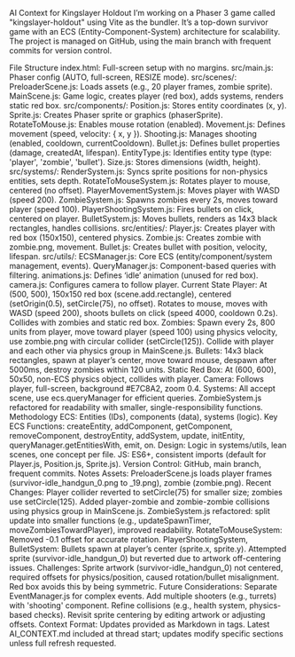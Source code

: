 AI Context for Kingslayer Holdout
I’m working on a Phaser 3 game called "kingslayer-holdout" using Vite as the bundler. It’s a top-down survivor game with an ECS (Entity-Component-System) architecture for scalability. The project is managed on GitHub, using the main branch with frequent commits for version control.

File Structure
index.html: Full-screen setup with no margins.
src/main.js: Phaser config (AUTO, full-screen, RESIZE mode).
src/scenes/:
PreloaderScene.js: Loads assets (e.g., 20 player frames, zombie sprite).
MainScene.js: Game logic, creates player (red box), adds systems, renders static red box.
src/components/:
Position.js: Stores entity coordinates (x, y).
Sprite.js: Creates Phaser sprite or graphics (phaserSprite).
RotateToMouse.js: Enables mouse rotation (enabled).
Movement.js: Defines movement (speed, velocity: { x, y }).
Shooting.js: Manages shooting (enabled, cooldown, currentCooldown).
Bullet.js: Defines bullet properties (damage, createdAt, lifespan).
EntityType.js: Identifies entity type (type: 'player', 'zombie', 'bullet').
Size.js: Stores dimensions (width, height).
src/systems/:
RenderSystem.js: Syncs sprite positions for non-physics entities, sets depth.
RotateToMouseSystem.js: Rotates player to mouse, centered (no offset).
PlayerMovementSystem.js: Moves player with WASD (speed 200).
ZombieSystem.js: Spawns zombies every 2s, moves toward player (speed 100).
PlayerShootingSystem.js: Fires bullets on click, centered on player.
BulletSystem.js: Moves bullets, renders as 14x3 black rectangles, handles collisions.
src/entities/:
Player.js: Creates player with red box (150x150), centered physics.
Zombie.js: Creates zombie with zombie.png, movement.
Bullet.js: Creates bullet with position, velocity, lifespan.
src/utils/:
ECSManager.js: Core ECS (entity/component/system management, events).
QueryManager.js: Component-based queries with filtering.
animations.js: Defines ‘idle’ animation (unused for red box).
camera.js: Configures camera to follow player.
Current State
Player: At (500, 500), 150x150 red box (scene.add.rectangle), centered (setOrigin(0.5), setCircle(75), no offset). Rotates to mouse, moves with WASD (speed 200), shoots bullets on click (speed 4000, cooldown 0.2s). Collides with zombies and static red box.
Zombies: Spawn every 2s, 800 units from player, move toward player (speed 100) using physics velocity, use zombie.png with circular collider (setCircle(125)). Collide with player and each other via physics group in MainScene.js.
Bullets: 14x3 black rectangles, spawn at player’s center, move toward mouse, despawn after 5000ms, destroy zombies within 120 units.
Static Red Box: At (600, 600), 50x50, non-ECS physics object, collides with player.
Camera: Follows player, full-screen, background #E7C8A2, zoom 0.4.
Systems: All accept scene, use ecs.queryManager for efficient queries. ZombieSystem.js refactored for readability with smaller, single-responsibility functions.
Methodology
ECS: Entities (IDs), components (data), systems (logic).
Key ECS Functions: createEntity, addComponent, getComponent, removeComponent, destroyEntity, addSystem, update, initEntity, queryManager.getEntitiesWith, emit, on.
Design: Logic in systems/utils, lean scenes, one concept per file.
JS: ES6+, consistent imports (default for Player.js, Position.js, Sprite.js).
Version Control: GitHub, main branch, frequent commits.
Notes
Assets: PreloaderScene.js loads player frames (survivor-idle_handgun_0.png to _19.png), zombie (zombie.png).
Recent Changes:
Player collider reverted to setCircle(75) for smaller size; zombies use setCircle(125).
Added player-zombie and zombie-zombie collisions using physics group in MainScene.js.
ZombieSystem.js refactored: split update into smaller functions (e.g., updateSpawnTimer, moveZombiesTowardPlayer), improved readability.
RotateToMouseSystem: Removed -0.1 offset for accurate rotation.
PlayerShootingSystem, BulletSystem: Bullets spawn at player’s center (sprite.x, sprite.y).
Attempted sprite (survivor-idle_handgun_0) but reverted due to artwork off-centering issues.
Challenges: Sprite artwork (survivor-idle_handgun_0) not centered, required offsets for physics/position, caused rotation/bullet misalignment. Red box avoids this by being symmetric.
Future Considerations:
Separate EventManager.js for complex events.
Add multiple shooters (e.g., turrets) with 'shooting' component.
Refine collisions (e.g., health system, physics-based checks).
Revisit sprite centering by editing artwork or adjusting offsets.
Context Format: Updates provided as Markdown in <xaiArtifact> tags. Latest AI_CONTEXT.md included at thread start; updates modify specific sections unless full refresh requested.